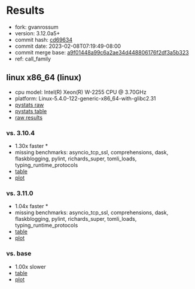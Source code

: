 # Results

- fork: gvanrossum
- version: 3.12.0a5+
- commit hash: [cd69634](https://github.com/gvanrossum/cpython/commit/cd69634)
- commit date: 2023-02-08T07:19:49-08:00
- commit merge base: [a9f01448a99c6a2ae34d448806176f2df3a5b323](https://github.com/gvanrossum/cpython/commit/a9f01448a99c6a2ae34d448806176f2df3a5b323)
- ref: call_family

## linux x86_64 (linux)

- cpu model: Intel(R) Xeon(R) W-2255 CPU @ 3.70GHz
- platform: Linux-5.4.0-122-generic-x86_64-with-glibc2.31
- [pystats raw](bm-20230208-linux-x86_64-gvanrossum-call_family-3.12.0a5%2B-cd69634-pystats.json)
- [pystats table](bm-20230208-linux-x86_64-gvanrossum-call_family-3.12.0a5%2B-cd69634-pystats.md)
- [raw results](bm-20230208-linux-x86_64-gvanrossum-call_family-3.12.0a5%2B-cd69634.json)

### vs. 3.10.4

- 1.30x faster \*
- missing benchmarks: asyncio_tcp_ssl, comprehensions, dask, flaskblogging, pylint, richards_super, tomli_loads, typing_runtime_protocols
- [table](bm-20230208-linux-x86_64-gvanrossum-call_family-3.12.0a5%2B-cd69634-vs-3.10.4.md)
- [plot](bm-20230208-linux-x86_64-gvanrossum-call_family-3.12.0a5%2B-cd69634-vs-3.10.4.png)

### vs. 3.11.0

- 1.04x faster \*
- missing benchmarks: asyncio_tcp_ssl, comprehensions, dask, flaskblogging, pylint, richards_super, tomli_loads, typing_runtime_protocols
- [table](bm-20230208-linux-x86_64-gvanrossum-call_family-3.12.0a5%2B-cd69634-vs-3.11.0.md)
- [plot](bm-20230208-linux-x86_64-gvanrossum-call_family-3.12.0a5%2B-cd69634-vs-3.11.0.png)

### vs. base

- 1.00x slower
- [table](bm-20230208-linux-x86_64-gvanrossum-call_family-3.12.0a5%2B-cd69634-vs-base.md)
- [plot](bm-20230208-linux-x86_64-gvanrossum-call_family-3.12.0a5%2B-cd69634-vs-base.png)

